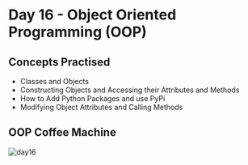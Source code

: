 # Day 16 - Object Oriented Programming (OOP)
## Concepts Practised
- Classes and Objects
- Constructing Objects and Accessing their Attributes and Methods
- How to Add Python Packages and use PyPi
- Modifying Object Attributes and Calling Methods
## OOP Coffee Machine
![day16](https://user-images.githubusercontent.com/98851253/154715149-50489986-6898-43b8-a8bd-b31af2ff3947.gif)